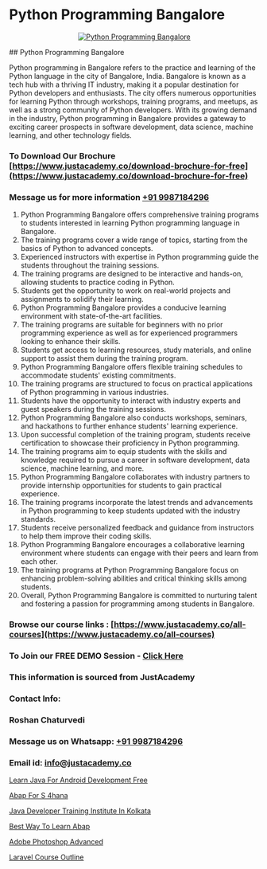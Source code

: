 # Python Programming Bangalore

<p align="center">
  <a href="https://justacademy.co/course-detail/python-training">
    <img src="https://justacademy.co/storage2/course_image/1709713400_course_image.webp" alt="Python Programming Bangalore">
  </a>
</p>
## Python Programming Bangalore

Python programming in Bangalore refers to the practice and learning of the Python language in the city of Bangalore, India. Bangalore is known as a tech hub with a thriving IT industry, making it a popular destination for Python developers and enthusiasts. The city offers numerous opportunities for learning Python through workshops, training programs, and meetups, as well as a strong community of Python developers. With its growing demand in the industry, Python programming in Bangalore provides a gateway to exciting career prospects in software development, data science, machine learning, and other technology fields.
### To Download Our Brochure [https://www.justacademy.co/download-brochure-for-free](https://www.justacademy.co/download-brochure-for-free)
### Message us for more information [+91 9987184296](https://api.whatsapp.com/send?phone=919987184296)
1) Python Programming Bangalore offers comprehensive training programs to students interested in learning Python programming language in Bangalore.
2) The training programs cover a wide range of topics, starting from the basics of Python to advanced concepts.
3) Experienced instructors with expertise in Python programming guide the students throughout the training sessions.
4) The training programs are designed to be interactive and hands-on, allowing students to practice coding in Python.
5) Students get the opportunity to work on real-world projects and assignments to solidify their learning.
6) Python Programming Bangalore provides a conducive learning environment with state-of-the-art facilities.
7) The training programs are suitable for beginners with no prior programming experience as well as for experienced programmers looking to enhance their skills.
8) Students get access to learning resources, study materials, and online support to assist them during the training program.
9) Python Programming Bangalore offers flexible training schedules to accommodate students' existing commitments.
10) The training programs are structured to focus on practical applications of Python programming in various industries.
11) Students have the opportunity to interact with industry experts and guest speakers during the training sessions.
12) Python Programming Bangalore also conducts workshops, seminars, and hackathons to further enhance students' learning experience.
13) Upon successful completion of the training program, students receive certification to showcase their proficiency in Python programming.
14) The training programs aim to equip students with the skills and knowledge required to pursue a career in software development, data science, machine learning, and more.
15) Python Programming Bangalore collaborates with industry partners to provide internship opportunities for students to gain practical experience.
16) The training programs incorporate the latest trends and advancements in Python programming to keep students updated with the industry standards.
17) Students receive personalized feedback and guidance from instructors to help them improve their coding skills.
18) Python Programming Bangalore encourages a collaborative learning environment where students can engage with their peers and learn from each other.
19) The training programs at Python Programming Bangalore focus on enhancing problem-solving abilities and critical thinking skills among students.
20) Overall, Python Programming Bangalore is committed to nurturing talent and fostering a passion for programming among students in Bangalore.

### Browse our course links : [https://www.justacademy.co/all-courses](https://www.justacademy.co/all-courses) 
### To Join our FREE DEMO Session - [Click Here](https://www.justacademy.co/register-for-course-demo)


### This information is sourced from JustAcademy
### Contact Info:
### Roshan Chaturvedi
### Message us on Whatsapp: [+91 9987184296](https://api.whatsapp.com/send?phone=919987184296)
### Email id: [info@justacademy.co](mailto:info@justacademy.co)
                
[Learn Java For Android Development Free](https://www.linkedin.com/pulse/learn-java-android-development-free-justacademy-pune-5vz0c/)

[Abap For S 4hana](https://www.linkedin.com/pulse/abap-4hana-justacademy-mumbai-aweuc/)

[Java Developer Training Institute In Kolkata](https://medium.com/@mistersumit961/java-developer-training-institute-in-kolkata-97ad95edd588)

[Best Way To Learn Abap](https://medium.com/@prempja40/best-way-to-learn-abap-d05a9f838129)

[Adobe Photoshop Advanced](https://justacademyin.github.io/justacademy/adobe-photoshop-advanced)

[Laravel Course Outline](https://justacademyin.github.io/justacademy/laravel-course-outline)


